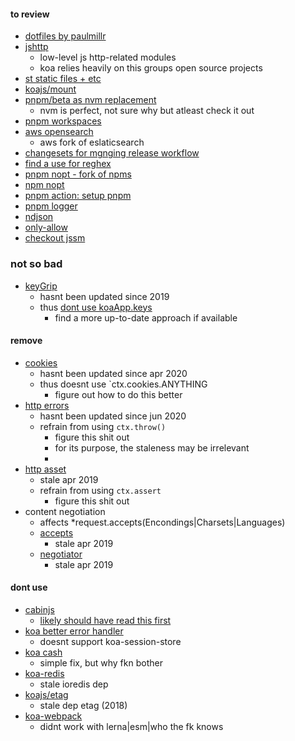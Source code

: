 
#### to review
  - [dotfiles by paulmillr](https://github.com/paulmillr/dotfiles)
  - [jshttp](https://github.com/jshttp/http-assert)
    - low-level js http-related modules
    - koa relies heavily on this groups open source projects
  - [st static files + etc](https://github.com/isaacs/st#readme)
  - [koajs/mount](https://github.com/koajs/mount)
  - [pnpm/beta as nvm replacement](https://github.com/pnpm/pnpm/discussions/3434)
    - nvm is perfect, not sure why but atleast check it out
  - [pnpm workspaces](https://pnpm.io/workspaces)
  - [aws opensearch](https://github.com/opensearch-project/OpenSearch)
    - aws fork of eslaticsearch
  - [changesets for mgnging release workflow](https://github.com/atlassian/changesets)
  - [find a use for reghex](https://github.com/kitten/reghex)
  - [pnpm nopt - fork of npms](https://github.com/pnpm/nopt)
  - [npm nopt](https://github.com/npm/nopt)
  - [pnpm action: setup pnpm](https://github.com/pnpm/action-setup)
  - [pnpm logger](https://github.com/pnpm/logger)
  - [ndjson](https://github.com/ndjson/ndjson.js)
  - [only-allow](https://github.com/pnpm/only-allow)
  - [checkout jssm](https://github.com/StoneCypher/jssm)

### not so bad
  - [keyGrip](https://github.com/crypto-utils/keygrip)
    - hasnt been updated since 2019
    - thus [dont use koaApp.keys](https://github.com/koajs/koa/issues/1539)
      - find a more up-to-date approach if available

#### remove

  - [cookies](https://github.com/pillarjs/cookies)
    - hasnt been updated since apr 2020
    - thus doesnt use `ctx.cookies.ANYTHING
      - figure out how to do this better
  - [http errors](https://github.com/jshttp/http-errors)
    - hasnt been updated since jun 2020
    - refrain from using `ctx.throw()`
      - figure this shit out
      - for its purpose, the staleness may be irrelevant
      -
  - [http asset](https://github.com/jshttp/http-assert)
    - stale apr 2019
    - refrain from using `ctx.assert`
      - figure this shit out
  - content negotiation
    - affects *request.accepts(Encondings|Charsets|Languages)
    - [accepts](https://github.com/jshttp/accepts)
      - stale apr 2019
    - [negotiator](https://github.com/jshttp/negotiator)
      - stale apr 2019

#### dont use
  - [cabinjs](https://github.com/cabinjs/cabin/issues/148)
    - [likely should have read this first](https://cabinjs.com/?id=koa)
  - [koa better error handler](https://github.com/ladjs/koa-better-error-handler)
    - doesnt support koa-session-store
  - [koa cash](https://github.com/koajs/cash/issues/63)
    - simple fix, but why fkn bother
  - [koa-redis](https://github.com/koajs/koa-redis/issues/80)
    - stale ioredis dep
  - [koajs/etag](https://github.com/koajs/etag/blob/master/package.json)
    - stale dep etag (2018)
  - [koa-webpack](https://github.com/shellscape/koa-webpack)
    - didnt work with lerna|esm|who the fk knows

